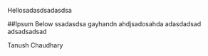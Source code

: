 Hellosadasdsadasdsa

##Ipsum Below
ssadasdsa
gayhandn
ahdjsadosahda
adasdadsad
adsadsadsad

Tanush Chaudhary